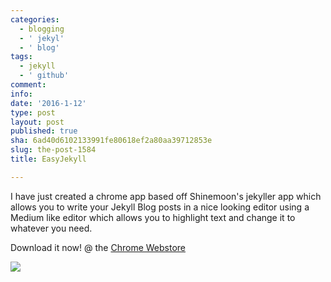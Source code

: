 ```yaml
---
categories:
  - blogging
  - ' jekyl'
  - ' blog'
tags:
  - jekyll
  - ' github'
comment: 
info: 
date: '2016-1-12'
type: post
layout: post
published: true
sha: 6ad40d6102133991fe80618ef2a80aa39712853e
slug: the-post-1584
title: EasyJekyll

---
```

<p>I have just created a chrome app based off Shinemoon's jekyller app which allows you to write your Jekyll Blog posts in a nice looking editor using a Medium like editor which allows you to highlight text and change it to whatever you need.</p><p>Download it now! @ the <a href="https://chrome.google.com/webstore/" target="_blank">Chrome Webstore</a></p><p><img src="http://i.imgur.com/KPKY1rV.png"><br></p>